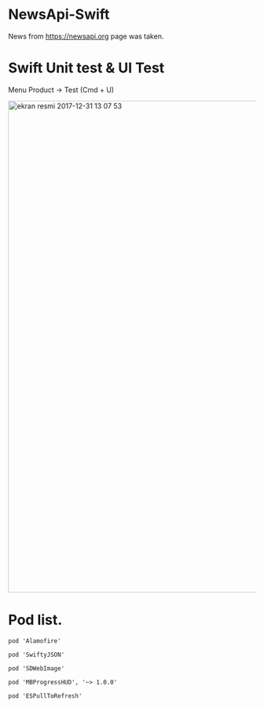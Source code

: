 # NewsApi-Swift

News from https://newsapi.org page was taken.

# Swift Unit test & UI Test

Menu Product -> Test (Cmd + U)

<img width="1001" alt="ekran resmi 2017-12-31 13 07 53" src="https://user-images.githubusercontent.com/25038063/34460935-8799bfe6-ee2e-11e7-9567-58a2dec365ab.png">

# Pod list.

    pod 'Alamofire'
    
    pod 'SwiftyJSON'
    
    pod 'SDWebImage'
    
    pod 'MBProgressHUD', '~> 1.0.0'
    
    pod 'ESPullToRefresh'
    
 
